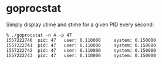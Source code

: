 # goprocstat

Simply display utime and stime for a given PID every second:
```
% ./goprocstat -n 4 -p 47
1557222740  pid: 47   user: 0.110000	 system: 0.150000
1557222741  pid: 47   user: 0.110000	 system: 0.150000
1557222742  pid: 47   user: 0.110000	 system: 0.150000
1557222743  pid: 47   user: 0.110000	 system: 0.150000
```

